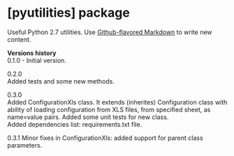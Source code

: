 # [pyutilities] package

Useful Python 2.7 utilities. Use
[Github-flavored Markdown](https://guides.github.com/features/mastering-markdown/)
to write new content.

**Versions history**  
0.1.0 - Initial version.
  
0.2.0  
Added tests and some new methods.  

0.3.0  
Added ConfigurationXls class. It extends (inherites) Configuration class with ability of
loading configuration from XLS files, from specified sheet, as name=value pairs. Added some
unit tests for new class.  
Added dependencies list: requirements.txt file.

0.3.1
Minor fixes in ConfigurationXls: added support for parent class parameters.